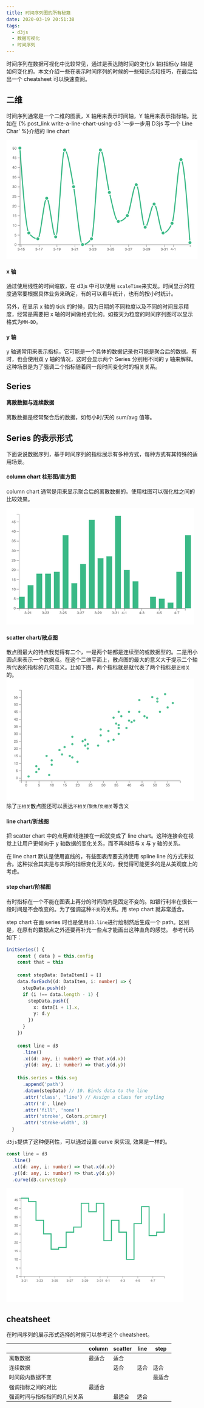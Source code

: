 ```yaml
---
title: 时间序列图的所有秘籍
date: 2020-03-19 20:51:38
tags:
  - d3js
  - 数据可视化
  - 时间序列
---
```


时间序列在数据可视化中比较常见，通过是表达随时间的变化(x 轴)指标(y 轴)是如何变化的。本文介绍一些在表示时间序列的时候的一些知识点和技巧，在最后给出一个 cheatsheet 可以快速查阅。

## 二维

时间序列通常是一个二维的图表，X 轴用来表示时间轴，Y 轴用来表示指标轴。比如在
{% post_link write-a-line-chart-using-d3 '一步一步用 D3js 写一个 Line Char' %}介绍的 line chart

![line chart](/images/linechart__series.png)

#### x 轴

通过使用线性的时间缩放，在 d3js 中可以使用 `scaleTime`来实现。时间显示的粒度通常要根据具体业务来确定，有的可以看年统计，也有的按小时统计。

另外，在显示 x 轴的 tick 的时候，因为日期的不同粒度以及不同的时间显示精度，经常是需要把 x 轴的时间做格式化的。如按天为粒度的时间序列图可以显示格式为`MM-DD`。

#### y 轴

y 轴通常用来表示指标，它可能是一个具体的数据记录也可能是聚合后的数据。有时，也会使用双 y 轴的情况，这时会显示两个 Series 分别用不同的 y 轴来解释。这种场景是为了强调二个指标随着同一段时间变化时的相关关系。

## Series

#### 离散数据与连续数据

离散数据是经常聚合后的数据，如每小时/天的 sum/avg 值等。

## Series 的表示形式

下面说说数据序列，基于时间序列的指标展示有多种方式，每种方式有其特殊的适用场景。

#### column chart 柱形图/直方图

column chart 通常是用来显示聚合后的离散数据的。使用柱图可以强化柱之间的比较效果。

![column chart](/images/columnchart__series.png)

#### scatter chart/散点图

散点图最大的特点我觉得有二个，一是两个轴都是连续型的或数据型的。二是用小圆点来表示一个数据点。在这个二维平面上，散点图的最大的意义大于提示二个轴所代表的指标的几何意义。比如下图，两个指标就是就代表了两个指标是`正相关`的。
![scatter chart](/images/scatterchart__series.png)
除了`正相关`散点图还可以表达`不相关`/`聚焦`/`负相关`等含义

#### line chart/折线图

把 scatter chart 中的点用直线连接在一起就变成了 line chart。这种连接会在视觉上让用户更倾向于 y 轴数据的变化关系，而不再纠结与 x 与 y 轴的关系。

在 line chart 默认是使用直线的，有些图表库要支持使用 spline line 的方式来拟合。这种拟合其实是与实际的指标变化无关的，我觉得可能更多的是从美观度上的考虑。

#### step chart/阶梯图

有时指标在一个不能在图表上再分的时间段内是固定不变的。如银行利率在很长一段时间是不会改变的。为了强调这种`不变`的关系。用 step chart 就非常适合。

step chart 在画 series 时也是使用`d3.line`进行绘制然后生成一个 path。区别是，在原有的数据点之外还要再补充一些点才能画出这种直角的感觉。
参考代码如下：

```typescript
initSeries() {
    const { data } = this.config
    const that = this

    const stepData: DataItem[] = []
    data.forEach((d: DataItem, i: number) => {
      stepData.push(d)
      if (i !== data.length - 1) {
        stepData.push({
          x: data[i + 1].x,
          y: d.y
        })
      }
    })

    const line = d3
      .line()
      .x((d: any, i: number) => that.x(d.x))
      .y((d: any, i: number) => that.y(d.y))

    this.series = this.svg
      .append('path')
      .datum(stepData) // 10. Binds data to the line
      .attr('class', 'line') // Assign a class for styling
      .attr('d', line)
      .attr('fill', 'none')
      .attr('stroke', Colors.primary)
      .attr('stroke-width', 3)
  }
```

`d3js`提供了这种便利性，可以通过设置 curve 来实现, 效果是一样的。

```typescript
const line = d3
  .line()
  .x((d: any, i: number) => that.x(d.x))
  .y((d: any, i: number) => that.y(d.y))
  .curve(d3.curveStep)
```

![step chart](/images/stepchart__series.png)

## cheatsheet

在时间序列的展示形式选择的时候可以参考这个 cheatsheet。

|                              | column | scatter | line | step   |
| ---------------------------- | ------ | ------- | ---- | ------ |
| 离散数据                     | 最适合 | 适合    |      |        |
| 连续数据                     |        | 适合    | 适合 | 适合   |
| 时间段内数据不变             |        |         |      | 最适合 |
| 强调指标之间的对比           | 最适合 |
| 强调时间与指标指间的几何关系 |        | 最适合  | 适合 |
